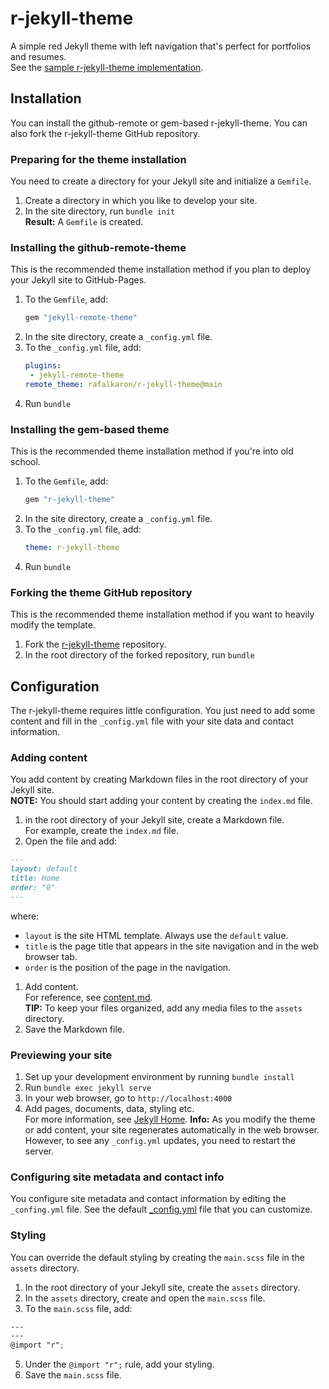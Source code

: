 # r-jekyll-theme
A simple red Jekyll theme with left navigation that's perfect for portfolios and resumes.  
See the [sample r-jekyll-theme implementation](https://rafalkaron.github.io/r-jekyll-theme).

## Installation
You can install the github-remote or gem-based r-jekyll-theme. You can also fork the r-jekyll-theme GitHub repository.

### Preparing for the theme installation
You need to create a directory for your Jekyll site and initialize a `Gemfile`.

1. Create a directory in which you like to develop your site.
2. In the site directory, run `bundle init`  
**Result:** A `Gemfile` is created.

### Installing the github-remote-theme
This is the recommended theme installation method if you plan to deploy your Jekyll site to GitHub-Pages.

1. To the `Gemfile`, add: 
    ```ruby
    gem "jekyll-remote-theme"
    ```
2. In the site directory, create a `_config.yml` file.
3. To the `_config.yml` file, add:
    ```yaml
    plugins:
     - jekyll-remote-theme
    remote_theme: rafalkaron/r-jekyll-theme@main
    ```
4. Run `bundle`

### Installing the gem-based theme
This is the recommended theme installation method if you're into old school.

 1. To the `Gemfile`, add:
    ```ruby
    gem "r-jekyll-theme"
    ```
 2. In the site directory, create a `_config.yml` file.
 2. To the `_config.yml` file, add:
    ```yaml
    theme: r-jekyll-theme
    ```
 3. Run `bundle`

### Forking the theme GitHub repository
This is the recommended theme installation method if you want to heavily modify the template.

1. Fork the [r-jekyll-theme](https://github.com/rafalkaron/r-jekyll-theme) repository.
2. In the root directory of the forked repository, run `bundle`

## Configuration
The r-jekyll-theme requires little configuration. You just need to add some content and fill in the `_config.yml` file with your site data and contact information.

### Adding content
You add content by creating Markdown files in the root directory of your Jekyll site.  
**NOTE:** You should start adding your content by creating the `index.md` file.

1. in the root directory of your Jekyll site, create a Markdown file.  
For example, create the `index.md` file.
1. Open the file and add:
```markdown
---
layout: default
title: Home
order: "0"
---
```
where:
 * `layout` is the site HTML template. Always use the `default` value.
 * `title` is the page title that appears in the site navigation and in the web browser tab.
 * `order` is the position of the page in the navigation.
1. Add content.  
For reference, see [content.md](https://raw.githubusercontent.com/rafalkaron/r-jekyll-theme/main/content.md).  
**TIP:** To keep your files organized, add any media files to the `assets` directory.
1. Save the Markdown file.

### Previewing your site
1. Set up your development environment by running `bundle install`  
2. Run `bundle exec jekyll serve`
3. In your web browser, go to `http://localhost:4000`
4. Add pages, documents, data, styling etc.  
For more information, see [Jekyll Home](https://jekyllrb.com/).
**Info:** As you modify the theme or add content, your site regenerates automatically in the web browser. However, to see any `_config.yml` updates, you need to restart the server.

### Configuring site metadata and contact info
You configure site metadata and contact information by editing the `_confing.yml` file. See the default [_config.yml](https://raw.githubusercontent.com/rafalkaron/r-jekyll-theme/main/_config.yml) file that you can customize.

### Styling
You can override the default styling by creating the `main.scss` file in the `assets` directory.

1. In the root directory of your Jekyll site, create the `assets` directory.
2. In the `assets` directory, create and open the `main.scss` file.
3. To the `main.scss` file, add:
```scss
---
---
@import "r";
```
5. Under the `@import "r";` rule, add your styling.
4. Save the `main.scss` file.